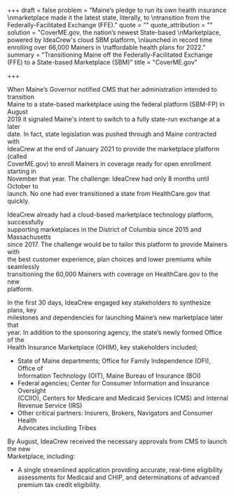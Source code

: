 +++
draft = false
problem = "Maine’s pledge to run its own health insurance \nmarketplace made it the latest state, literally, to \ntransition from the Federally-Facilitated Exchange (FFE)."
quote = ""
quote_attribution = ""
solution = "CoverME.gov, the nation’s newest State-based \nMarketplace, powered by IdeaCrew's cloud SBM platform, \nlaunched in record time enrolling over 66,000 Mainers in \naffordable health plans for 2022."
summary = "Transitioning Maine off the Federally-Facilitated Exchange (FFE) to a State-based Marketplace (SBM)"
title = "CoverME.gov"

+++

When Maine’s Governor notified CMS that her administration intended to transition  
Maine to a state-based marketplace using the federal platform (SBM-FP) in August  
2019 it signaled Maine's intent to switch to a fully state-run exchange at a later  
date. In fact, state legislation was pushed through and Maine contracted with  
IdeaCrew at the end of January 2021 to provide the marketplace platform (called  
CoverME.gov) to enroll Mainers in coverage ready for open enrollment starting in  
November that year. The challenge: IdeaCrew had only 8 months until October to  
launch. No one had ever transitioned a state from HealthCare.gov that quickly.

IdeaCrew already had a cloud-based marketplace technology platform, successfully  
supporting marketplaces in the District of Columbia since 2015 and Massachusetts  
since 2017. The challenge would be to tailor this platform to provide Mainers with  
the best customer experience, plan choices and lower premiums while seamlessly  
transitioning the 60,000 Mainers with coverage on HealthCare.gov to the new  
platform.

In the first 30 days, IdeaCrew engaged key stakeholders to synthesize plans, key  
milestones and dependencies for launching Maine’s new marketplace later that  
year. In addition to the sponsoring agency, the state’s newly formed Office of the  
Health Insurance Marketplace (OHIM), key stakeholders included;

- State of Maine departments; Office for Family Independence (OFI), Office of  
  Information Technology (OIT), Maine Bureau of Insurance (BOI)
- Federal agencies; Center for Consumer Information and Insurance Oversight  
  (CCIIO), Centers for Medicare and Medicaid Services (CMS) and Internal  
  Revenue Service (IRS)
- Other critical partners: Insurers, Brokers, Navigators and Consumer Health  
  Advocates including Tribes

By August, IdeaCrew received the necessary approvals from CMS to launch the new  
Marketplace, including:

- A single streamlined application providing accurate, real-time eligibility assessments for Medicaid and CHIP, and determinations of advanced premium tax credit eligibility.
